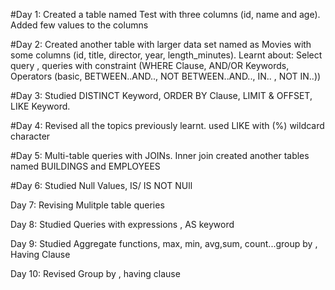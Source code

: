#Day 1:
Created a table named Test with three columns (id, name and age).
Added few values to the columns

#Day 2:
Created another table with larger data set named as Movies with some columns (id, title, director, year, length_minutes).
Learnt about: Select query , queries with constraint (WHERE Clause, AND/OR Keywords, Operators (basic, BETWEEN..AND.., NOT BETWEEN..AND.., IN.. , NOT IN..))

#Day 3:
Studied DISTINCT Keyword, ORDER BY Clause, LIMIT & OFFSET, LIKE Keyword.

#Day 4:
Revised all the topics previously learnt.
used LIKE with (%) wildcard character

#Day 5:
Multi-table queries with JOINs.
Inner join
created another tables named BUILDINGS and EMPLOYEES

#Day 6:
Studied Null Values, IS/ IS NOT NUll 

Day 7: 
Revising Mulitple table queries

Day 8: 
Studied  Queries with expressions , AS keyword

Day 9:
Studied Aggregate functions, max, min, avg,sum, count...group by , Having Clause

Day 10:
Revised Group by , having clause